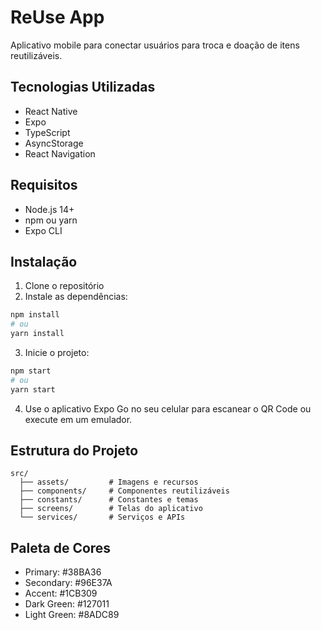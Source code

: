 # ReUse App

Aplicativo mobile para conectar usuários para troca e doação de itens reutilizáveis.

## Tecnologias Utilizadas

- React Native
- Expo
- TypeScript
- AsyncStorage
- React Navigation

## Requisitos

- Node.js 14+
- npm ou yarn
- Expo CLI

## Instalação

1. Clone o repositório
2. Instale as dependências:
```bash
npm install
# ou
yarn install
```

3. Inicie o projeto:
```bash
npm start
# ou
yarn start
```

4. Use o aplicativo Expo Go no seu celular para escanear o QR Code ou execute em um emulador.

## Estrutura do Projeto

```
src/
  ├── assets/         # Imagens e recursos
  ├── components/     # Componentes reutilizáveis
  ├── constants/      # Constantes e temas
  ├── screens/        # Telas do aplicativo
  └── services/       # Serviços e APIs
```

## Paleta de Cores

- Primary: #38BA36
- Secondary: #96E37A
- Accent: #1CB309
- Dark Green: #127011
- Light Green: #8ADC89 